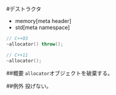 #デストラクタ
* memory[meta header]
* std[meta namespace]

```cpp
// C++03
~allocator() throw();

// C++11
~allocator();
```

##概要
`allocator`オブジェクトを破棄する。


##例外
投げない。


